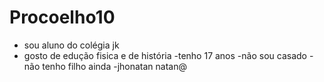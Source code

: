 # Procoelho10 
- sou aluno do colégia jk 
- gosto de edução fisica e de história 
-tenho 17 anos
-não sou casado 
-não tenho filho ainda
-jhonatan natan@

